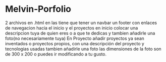 # Melvin-Porfolio

2 archivos en .html
en las tiene que tener un navbar  un footer con enlaces de navegacion hacia el inicio y el proyectos
en inicio colocar una descripcion tuya de quien eres o a que te dedicas y tambien añadirle una foto(no necesariamente tuya)
En Proyecto añadir proyectos ya sean inventados o proyectos propios, con una descripción del proyecto y tecnologias usadas tambien añadirle una foto
las dimensiones de la foto son de 300 x 200 o puedes ir modificando a tu gusto.
